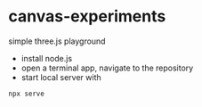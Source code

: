 # canvas-experiments

simple three.js playground

- install node.js
- open a terminal app, navigate to the repository
- start local server with 
```
npx serve
```
